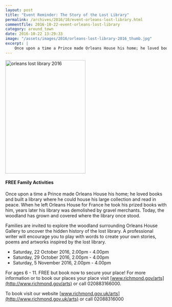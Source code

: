 ```yaml
---
layout: post
title: "Event Reminder: The Story of the Lost Library"
permalink: /archives/2016/10/event-orleans-lost-library.html
commentfile: 2016-10-22-event-orleans-lost-library
category: around_town
date: 2016-10-22 13:29:33
image: "/assets/images/2016/orleans-lost-library-2016_thumb.jpg"
excerpt: |
    Once upon a time a Prince made Orleans House his home; he loved books and built a library where he could house his large collection and read in peace. When he left Orleans House for France he took his prized books with him, years later his library was demolished by gravel merchants. Today, the woodland has grown and covered where the library once stood.
---
```


<a href="/assets/images/2016/orleans-lost-library-2016.jpg" title="See larger version of - orleans lost library 2016"><img src="/assets/images/2016/orleans-lost-library-2016_thumb.jpg" width="250" height="354" alt="orleans lost library 2016" class="photo right" /></a>

#### FREE Family Activities

Once upon a time a Prince made Orleans House his home; he loved books and built a library where he could house his large collection and read in peace. When he left Orleans House for France he took his prized books with him, years later his library was demolished by gravel merchants. Today, the woodland has grown and covered where the library once stood.

Families are invited to explore the woodland surrounding Orleans House Gallery to uncover the hidden history of the lost library. A professional writer will encourage you to play with words to create your own stories, poems and artworks inspired by the lost library.

-   Saturday, 22 October 2016, 2.00pm - 4.00pm
-   Saturday, 29 October 2016, 2.00pm - 4.00pm
-   Saturday, 5 November 2016, 2.00pm - 4.00pm

For ages 6 - 11. FREE but book now to secure your place! For more information or to book our places your place visit [www.richmond.gov/arts](http://www.richmond.gov/arts) or call 020883166000.

To book visit our website [www.richmond.gov.uk/arts](http://www.richmond.gov.uk/arts) or call 02088316000
